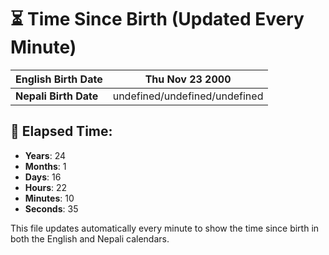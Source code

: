 # ⏳ Time Since Birth (Updated Every Minute)

| **English Birth Date** | Thu Nov 23 2000 |
|------------------------|-------------------------------------|
| **Nepali Birth Date**  | undefined/undefined/undefined                  |

## 📅 Elapsed Time:

- **Years**: 24
- **Months**: 1
- **Days**: 16
- **Hours**: 22
- **Minutes**: 10
- **Seconds**: 35

This file updates automatically every minute to show the time since birth in both the English and Nepali calendars.